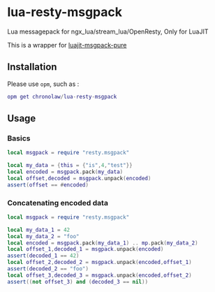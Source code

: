 # lua-resty-msgpack
Lua messagepack for ngx_lua/stream_lua/OpenResty, Only for LuaJIT

This is a wrapper for [luajit-msgpack-pure](https://github.com/catwell/luajit-msgpack-pure)

## Installation

Please use `opm`, such as :

```lua
opm get chronolaw/lua-resty-msgpack
```

## Usage

### Basics

```lua
local msgpack = require "resty.msgpack"

local my_data = {this = {"is",4,"test"}}
local encoded = msgpack.pack(my_data)
local offset,decoded = msgpack.unpack(encoded)
assert(offset == #encoded)
```

### Concatenating encoded data

```lua
local msgpack = require "resty.msgpack"

local my_data_1 = 42
local my_data_2 = "foo"
local encoded = msgpack.pack(my_data_1) .. mp.pack(my_data_2)
local offset_1,decoded_1 = msgpack.unpack(encoded)
assert(decoded_1 == 42)
local offset_2,decoded_2 = msgpack.unpack(encoded,offset_1)
assert(decoded_2 == "foo")
local offset_3,decoded_3 = msgpack.unpack(encoded,offset_2)
assert((not offset_3) and (decoded_3 == nil))
```

